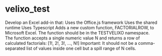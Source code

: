 # velixo_test
 Develop an Excel add-in that:  Uses the Office.js framework  Uses the shared runtime  Uses Typescript  Adds a new custom function, FACTORIALROW, to Microsoft Excel.  The function should be in the TESTVELIXO namespace.  The function accepts a single numeric value N and returns a row of calculated factorials:  [1!, 2!, 3!, ..., N!]  Important: It should not be a comma-separated list of values inside one cell but a spill range of N cells.
